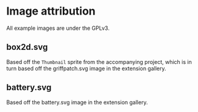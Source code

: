 # Image attribution

All example images are under the GPLv3.

## box2d.svg

Based off the `Thumbnail` sprite from the accompanying project, which is in turn based off the griffpatch.svg image in the extension gallery.

## battery.svg

Based off the battery.svg image in the extension gallery.
